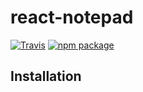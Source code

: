 # react-notepad

[![Travis][build-badge]][build]
[![npm package][npm-badge]][npm]

[build-badge]: https://travis-ci.org/robthedev/react-notepad.svg?branch=master
[build]: https://travis-ci.org/robthedev/react-notepad

[npm-badge]: https://img.shields.io/npm/v/npm-package.png?style=flat-square
[npm]: https://www.npmjs.org/package/npm-package

[coveralls-badge]: https://coveralls.io/repos/github/robthedev/react-notepad/badge.svg?branch=master
[coveralls]: https://coveralls.io/github/robthedev/react-notepad?branch=master

## Installation
